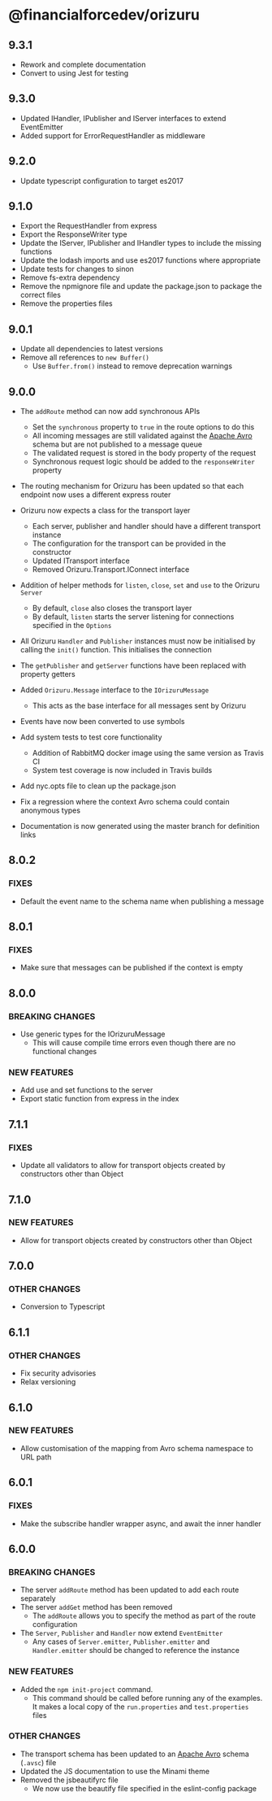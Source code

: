 # @financialforcedev/orizuru

## 9.3.1

- Rework and complete documentation
- Convert to using Jest for testing

## 9.3.0

- Updated IHandler, IPublisher and IServer interfaces to extend EventEmitter
- Added support for ErrorRequestHandler as middleware

## 9.2.0

- Update typescript configuration to target es2017

## 9.1.0

- Export the RequestHandler from express
- Export the ResponseWriter type
- Update the IServer, IPublisher and IHandler types to include the missing functions
- Update the lodash imports and use es2017 functions where appropriate
- Update tests for changes to sinon
- Remove fs-extra dependency
- Remove the npmignore file and update the package.json to package the correct files
- Remove the properties files

## 9.0.1

- Update all dependencies to latest versions
- Remove all references to `new Buffer()`
  - Use `Buffer.from()` instead to remove deprecation warnings

## 9.0.0

- The `addRoute` method can now add synchronous APIs
  - Set the `synchronous` property to `true` in the route options to do this
  - All incoming messages are still validated against the [Apache Avro](https://avro.apache.org/docs/current/) schema but are not published to a message queue
  - The validated request is stored in the body property of the request
  - Synchronous request logic should be added to the `responseWriter` property
- The routing mechanism for Orizuru has been updated so that each endpoint now uses a different express router
- Orizuru now expects a class for the transport layer
  - Each server, publisher and handler should have a different transport instance
  - The configuration for the transport can be provided in the constructor
  - Updated ITransport interface
  - Removed Orizuru.Transport.IConnect interface
- Addition of helper methods for `listen`, `close`, `set` and `use` to the Orizuru `Server`
  - By default, `close` also closes the transport layer
  - By default, `listen` starts the server listening for connections specified in the `Options`
- All Orizuru `Handler` and `Publisher` instances must now be initialised by calling the `init()` function. This initialises the connection
- The `getPublisher` and `getServer` functions have been replaced with property getters
- Added `Orizuru.Message` interface to the `IOrizuruMessage`
  - This acts as the base interface for all messages sent by Orizuru

- Events have now been converted to use symbols
- Add system tests to test core functionality
  - Addition of RabbitMQ docker image using the same version as Travis CI
  - System test coverage is now included in Travis builds
- Add nyc.opts file to clean up the package.json

- Fix a regression where the context Avro schema could contain anonymous types
- Documentation is now generated using the master branch for definition links

## 8.0.2

### FIXES

- Default the event name to the schema name when publishing a message

## 8.0.1

### FIXES

- Make sure that messages can be published if the context is empty

## 8.0.0

### BREAKING CHANGES

- Use generic types for the IOrizuruMessage
  - This will cause compile time errors even though there are no functional changes

### NEW FEATURES

- Add use and set functions to the server
- Export static function from express in the index

## 7.1.1

### FIXES

- Update all validators to allow for transport objects created by constructors other than Object

## 7.1.0

### NEW FEATURES

- Allow for transport objects created by constructors other than Object

## 7.0.0

### OTHER CHANGES

- Conversion to Typescript

## 6.1.1

### OTHER CHANGES

- Fix security advisories
- Relax versioning

## 6.1.0

### NEW FEATURES

- Allow customisation of the mapping from Avro schema namespace to URL path

## 6.0.1

### FIXES

- Make the subscribe handler wrapper async, and await the inner handler

## 6.0.0

### BREAKING CHANGES

- The server `addRoute` method has been updated to add each route separately
- The server `addGet` method has been removed
  - The `addRoute` allows you to specify the method as part of the route configuration
- The `Server`, `Publisher` and `Handler` now extend `EventEmitter`
  - Any cases of `Server.emitter`, `Publisher.emitter` and `Handler.emitter` should be changed to reference the instance

### NEW FEATURES

- Added the `npm init-project` command.
  - This command should be called before running any of the examples. It makes a local copy of the `run.properties` and `test.properties` files

### OTHER CHANGES

- The transport schema has been updated to an [Apache Avro](https://avro.apache.org/docs/current/) schema (`.avsc`) file
- Updated the JS documentation to use the Minami theme
- Removed the jsbeautifyrc file
  - We now use the beautify file specified in the eslint-config package
